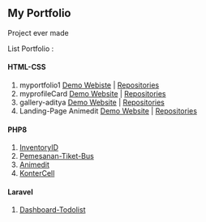 ## My Portfolio 
Project ever made

List Portfolio :

#### HTML-CSS
1. myportfolio1 
   [Demo Webiste](https://portfolio-adityafns.netlify.app/) | [Repositories](HTML-CSS/1.%20myportfolio1/)
2. myprofileCard 
   [Demo Website](https://myprofilcard.netlify.app/) | [Repositories](HTML-CSS/2.%20myprofilecard/)
3. gallery-aditya
   [Demo Website](https://myprofilcard.netlify.app/) | [Repositories](HTML-CSS/2.%20myprofilecard/)
4. Landing-Page Animedit
   [Demo Website](https://animedit-fns.netlify.app/) | [Repositories](PHP8/Native/3.%20Animedit/)

#### PHP8
1. [InventoryID](PHP8/Native/1.%20InventoriID/)
2. [Pemesanan-Tiket-Bus](PHP8/Native/2.%20Pemesanan-Tiket-Bus/)
3. [Animedit](PHP8/Native/3.%20Animedit/)
4. [KonterCell](PHP8/Native/4.%20KonterCell/)

#### Laravel
1. [Dashboard-Todolist]()